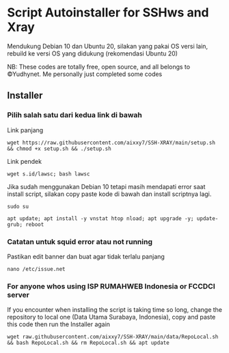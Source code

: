# Script Autoinstaller for SSHws and Xray
Mendukung Debian 10 dan Ubuntu 20, silakan yang pakai OS versi lain, rebuild ke versi OS yang didukung (rekomendasi Ubuntu 20)

NB: These codes are totally free, open source, and all belongs to ©Yudhynet. Me personally just completed some codes

## Installer
### Pilih salah satu dari kedua link di bawah
Link panjang
```
wget https://raw.githubusercontent.com/aixxy7/SSH-XRAY/main/setup.sh && chmod +x setup.sh && ./setup.sh
```
Link pendek
```
wget s.id/lawsc; bash lawsc
```

Jika sudah menggunakan Debian 10 tetapi masih mendapati error saat install script, silakan copy paste kode di bawah dan install scriptnya lagi.
```
sudo su
```
```
apt update; apt install -y vnstat htop nload; apt upgrade -y; update-grub; reboot
```

### Catatan untuk squid error atau not running
Pastikan edit banner dan buat agar tidak terlalu panjang
```
nano /etc/issue.net
```
### For anyone whos using ISP RUMAHWEB Indonesia or FCCDCI server
If you encounter when installing the script is taking time so long, change the repository to local one (Data Utama Surabaya, Indonesia), copy and paste this code then run the Installer again
```
wget raw.githubusercontent.com/aixxy7/SSH-XRAY/main/data/RepoLocal.sh && bash RepoLocal.sh && rm RepoLocal.sh && apt update
```
